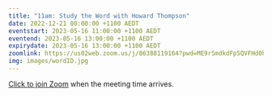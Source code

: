```yaml
---
title: "11am: Study the Word with Howard Thompson"
date: 2022-12-21 00:00:00 +1100 AEDT
eventstart: 2023-05-16 11:00:00 +1100 AEDT
eventend: 2023-05-16 13:00:00 +1100 AEDT
expirydate: 2023-05-16 13:00:00 +1100 AEDT
zoomlink: https://us02web.zoom.us/j/86388119164?pwd=ME9rSmdkdFp5QVFHd0hIbDZmNXhRQT09
img: images/wordID.jpg
---
```


[Click to join Zoom](https://us02web.zoom.us/j/86388119164?pwd=ME9rSmdkdFp5QVFHd0hIbDZmNXhRQT09) when the meeting time arrives.
